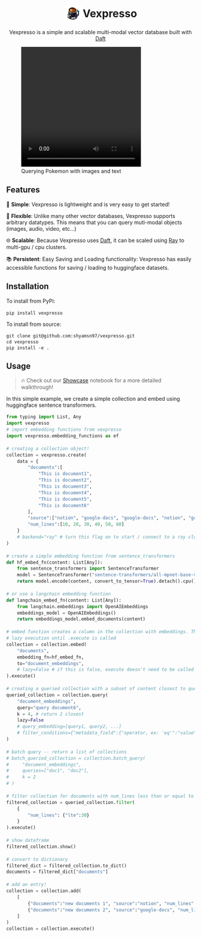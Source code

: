<div class="header" align="center"><h1 style="display: inline;"><img src="docs/_static/cup.png" alt="drawing" width="50" height="50" align="center">Vexpresso</h1><p>Vexpresso is a simple and scalable multi-modal vector database built with <a href="https://www.getdaft.io/">Daft</a></p></div>

<figure>
<video width="320" height="320" controls>
  <source src="docs/_static/PokemonGradio.mp4" type="video/mp4">
</video>
<figcaption>Querying Pokemon with images and text</figcaption>
</figure>

## Features
🍵  **Simple**: Vexpresso is lightweight and is very easy to get started!

🔌  **Flexible**: Unlike many other vector databases, Vexpresso supports arbitrary datatypes. This means that you can query muti-modal objects (images, audio, video, etc...)

🌐 **Scalable**: Because Vexpresso uses [Daft](https://www.getdaft.io/), it can be scaled using [Ray](https://www.ray.io/) to multi-gpu / cpu clusters.

📚 **Persistent**: Easy Saving and Loading functionality: Vexpresso has easily accessible functions for saving / loading to huggingface datasets.

## Installation
To install from PyPi:

```pip install vexpresso```

To install from source:

```
git clone git@github.com:shyamsn97/vexpresso.git
cd vexpresso
pip install -e .
```

## Usage

> 🔥 Check out our [Showcase](./examples/Showcase.ipynb) notebook for a more detailed walkthrough!

In this simple example, we create a simple collection and embed using huggingface sentence transformers.

```python
from typing import List, Any
import vexpresso
# import embedding functions from vexpresso
import vexpresso.embedding_functions as ef

# creating a collection object!
collection = vexpresso.create(
    data = {
        "documents":[
            "This is document1",
            "This is document2",
            "This is document3",
            "This is document4",
            "This is document5",
            "This is document6"
        ],
        "source":["notion", "google-docs", "google-docs", "notion", "google-docs", "google-docs"],
        "num_lines":[10, 20, 30, 40, 50, 60]
    }
    # backend="ray" # turn this flag on to start / connect to a ray cluster!
)

# create a simple embedding function from sentence_transformers
def hf_embed_fn(content: List[Any]):
    from sentence_transformers import SentenceTransformer
    model = SentenceTransformer("sentence-transformers/all-mpnet-base-v2")
    return model.encode(content, convert_to_tensor=True).detach().cpu().numpy()

# or use a langchain embedding function
def langchain_embed_fn(content: List[Any]):
    from langchain.embeddings import OpenAIEmbeddings
    embeddings_model = OpenAIEmbeddings()
    return embeddings_model.embed_documents(content)

# embed function creates a column in the collection with embeddings. There can be more than one embedding column!
# lazy execution until .execute is called
collection = collection.embed(
    "documents",
    embedding_fn=hf_embed_fn,
    to="document_embeddings",
    # lazy=False # if this is false, execute doesn't need to be called
).execute()

# creating a queried collection with a subset of content closest to query
queried_collection = collection.query(
    "document_embeddings",
    query="query document6",
    k = 4, # return 2 closest
    lazy=False
    # query_embedding=[query1, query2, ...]
    # filter_conditions={"metadata_field":{"operator, ex: 'eq'":"value"}} # optional metadata filter
)

# batch query -- return a list of collections
# batch_queried_collection = collection.batch_query(
#     "document_embeddings",
#     queries=["doc1", "doc2"],
#     k = 2
# )

# filter collection for documents with num_lines less than or equal to 30
filtered_collection = queried_collection.filter(
    {
        "num_lines": {"lte":30}
    }
).execute()

# show dataframe
filtered_collection.show()

# convert to dictionary
filtered_dict = filtered_collection.to_dict()
documents = filtered_dict["documents"]

# add an entry!
collection = collection.add(
    [
        {"documents":"new documents 1", "source":"notion", "num_lines":2},
        {"documents":"new documents 2", "source":"google-docs", "num_lines":40}
    ]
)
collection = collection.execute()
```
